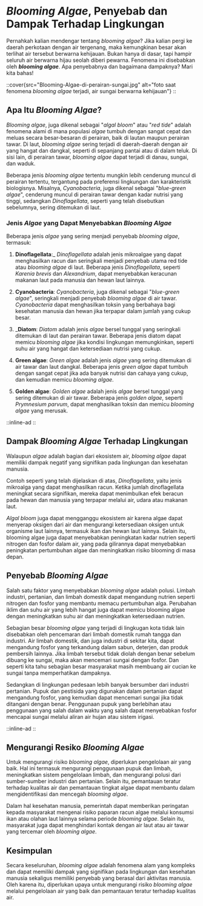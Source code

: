 

# _Blooming Algae_, Penyebab dan Dampak Terhadap Lingkungan

Pernahkah kalian mendengar tentang _blooming algae_? Jika kalian pergi ke daerah perkotaan dengan air tergenang, maka kemungkinan besar akan terlihat air tersebut berwarna kehijauan. Bukan hanya di dasar, tapi hampir seluruh air berwarna hijau seolah diberi pewarna. Fenomena ini disebabkan oleh **_blooming algae_**. Apa penyebabnya dan bagaimana dampaknya? Mari kita bahas!

::cover{src="Blooming-Algae-di-perairan-sungai.jpg" alt="foto saat fenomena _blooming algae_ terjadi, air sungai berwarna kehijauan"}
::

## Apa Itu _Blooming Algae_?

_Blooming algae_, juga dikenal sebagai "_algal bloom_" atau "_red tide_" adalah fenomena alami di mana populasi _algae_ tumbuh dengan sangat cepat dan meluas secara besar-besaran di perairan, baik di lautan maupun perairan tawar. Di laut, _blooming algae_ sering terjadi di daerah-daerah dengan air yang hangat dan dangkal, seperti di sepanjang pantai atau di dalam teluk. Di sisi lain, di perairan tawar, _blooming algae_ dapat terjadi di danau, sungai, dan waduk.

Beberapa jenis _blooming algae_ tertentu mungkin lebih cenderung muncul di perairan tertentu, tergantung pada preferensi lingkungan dan karakteristik biologisnya. Misalnya, _Cyanobacteria_, juga dikenal sebagai "_blue-_green algae__", cenderung muncul di perairan tawar dengan kadar nutrisi yang tinggi, sedangkan _Dinoflagellata_, seperti yang telah disebutkan sebelumnya, sering ditemukan di laut.

### Jenis _Algae_ yang Dapat Menyebabkan _Blooming Algae_
Beberapa jenis _algae_ yang sering menjadi penyebab _blooming algae_, termasuk:

1. __Dinoflagellata__:_ _Dinoflagellata_ adalah jenis mikroalgae yang dapat menghasilkan racun dan seringkali menjadi penyebab utama red tide atau _blooming algae_ di laut. Beberapa jenis _Dinoflagellata_, seperti _Karenia brevis_ dan _Alexandrium_, dapat menyebabkan keracunan makanan laut pada manusia dan hewan laut lainnya.

1. __Cyanobacteria__: _Cyanobacteria_, juga dikenal sebagai "_blue-_green algae__", seringkali menjadi penyebab _blooming algae_ di air tawar. _Cyanobacteria_ dapat menghasilkan toksin yang berbahaya bagi kesehatan manusia dan hewan jika terpapar dalam jumlah yang cukup besar.

1. ___Diatom__: _Diatom_ adalah jenis _algae_ bersel tunggal yang seringkali ditemukan di laut dan perairan tawar. Beberapa jenis diatom dapat memicu _blooming algae_ jika kondisi lingkungan memungkinkan, seperti suhu air yang hangat dan ketersediaan nutrisi yang cukup.

1. __Green algae__: _Green algae_ adalah jenis _algae_ yang sering ditemukan di air tawar dan laut dangkal. Beberapa jenis _green algae_ dapat tumbuh dengan sangat cepat jika ada banyak nutrisi dan cahaya yang cukup, dan kemudian memicu _blooming algae_.

1. __Golden algae__: _Golden algae_ adalah jenis _algae_ bersel tunggal yang sering ditemukan di air tawar. Beberapa jenis _golden algae_, seperti _Prymnesium parvum_, dapat menghasilkan toksin dan memicu _blooming algae_ yang merusak.

::inline-ad
::

## Dampak _Blooming Algae_ Terhadap Lingkungan
Walaupun _algae_ adalah bagian dari ekosistem air, _blooming algae_ dapat memiliki dampak negatif yang signifikan pada lingkungan dan kesehatan manusia.

Contoh seperti yang telah dijelaskan di atas, _Dinoflagellata_, yaitu jenis mikroalga yang dapat menghasilkan racun. Ketika jumlah dinoflagellata meningkat secara signifikan, mereka dapat menimbulkan efek beracun pada hewan dan manusia yang terpapar melalui air, udara atau makanan laut.

_Algal bloom_ juga dapat mengganggu ekosistem air karena algae dapat menyerap oksigen dari air dan mengurangi ketersediaan oksigen untuk organisme laut lainnya, termasuk ikan dan hewan laut lainnya. Selain itu, blooming algae juga dapat menyebabkan peningkatan kadar nutrien seperti nitrogen dan fosfor dalam air, yang pada gilirannya dapat menyebabkan peningkatan pertumbuhan algae dan meningkatkan risiko blooming di masa depan.

## Penyebab _Blooming Algae_

Salah satu faktor yang menyebabkan _blooming algae_ adalah polusi. Limbah industri, pertanian, dan limbah domestik dapat mengandung nutrien seperti nitrogen dan fosfor yang membantu memacu pertumbuhan alga. Perubahan iklim dan suhu air yang lebih hangat juga dapat memicu blooming algae dengan meningkatkan suhu air dan meningkatkan ketersediaan nutrien.

Sebagian besar _blooming algae_ yang terjadi di lingkugan kota tidak lain disebabkan oleh pencemaran dari limbah domestik rumah tangga dan industri. Air limbah domestik, dan juga industri di sekitar kita, dapat mengandung fosfor yang terkandung dalam sabun, deterjen, dan produk pembersih lainnya. Jika limbah tersebut tidak diolah dengan benar sebelum dibuang ke sungai, maka akan mencemari sungai dengan fosfor. Dan seperti kita tahu sebagian besar masyarakat masih membuang air cucian ke sungai tanpa memperhatikan dampaknya.

Sedangkan di lingkungan pedesaan lebih banyak bersumber dari industri pertanian. Pupuk dan pestisida yang digunakan dalam pertanian dapat mengandung fosfor, yang kemudian dapat mencemari sungai jika tidak ditangani dengan benar. Penggunaan pupuk yang berlebihan atau penggunaan yang salah dalam waktu yang salah dapat menyebabkan fosfor mencapai sungai melalui aliran air hujan atau sistem irigasi.

::inline-ad
::

## Mengurangi Resiko _Blooming Algae_
Untuk mengurangi risiko _blooming algae_, diperlukan pengelolaan air yang baik. Hal ini termasuk mengurangi penggunaan pupuk dan limbah, meningkatkan sistem pengelolaan limbah, dan mengurangi polusi dari sumber-sumber industri dan pertanian. Selain itu, pemantauan teratur terhadap kualitas air dan pemantauan tingkat algae dapat membantu dalam mengidentifikasi dan mencegah _blooming algae_.

Dalam hal kesehatan manusia, pemerintah dapat memberikan peringatan kepada masyarakat mengenai risiko paparan racun algae melalui konsumsi ikan atau olahan laut lainnya selama periode _blooming algae_. Selain itu, masyarakat juga dapat menghindari kontak dengan air laut atau air tawar yang tercemar oleh _blooming algae_.

## Kesimpulan
Secara keseluruhan, _blooming algae_ adalah fenomena alam yang kompleks dan dapat memiliki dampak yang signifikan pada lingkungan dan kesehatan manusia sekaligus memiliki penyebab yang berasal dari aktivitas manusia. Oleh karena itu, diperlukan upaya untuk mengurangi risiko _blooming algae_ melalui pengelolaan air yang baik dan pemantauan teratur terhadap kualitas air.